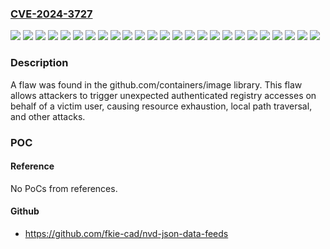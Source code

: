 ### [CVE-2024-3727](https://cve.mitre.org/cgi-bin/cvename.cgi?name=CVE-2024-3727)
![](https://img.shields.io/static/v1?label=Product&message=Migration%20Toolkit%20for%20Containers&color=blue)
![](https://img.shields.io/static/v1?label=Product&message=Multicluster%20Engine%20for%20Kubernetes&color=blue)
![](https://img.shields.io/static/v1?label=Product&message=OpenShift%20API%20for%20Data%20Protection&color=blue)
![](https://img.shields.io/static/v1?label=Product&message=OpenShift%20Developer%20Tools%20and%20Services&color=blue)
![](https://img.shields.io/static/v1?label=Product&message=OpenShift%20Serverless&color=blue)
![](https://img.shields.io/static/v1?label=Product&message=OpenShift%20Source-to-Image%20(S2I)%20Builder%20Image&color=blue)
![](https://img.shields.io/static/v1?label=Product&message=Red%20Hat%20Advanced%20Cluster%20Management%20for%20Kubernetes%202&color=blue)
![](https://img.shields.io/static/v1?label=Product&message=Red%20Hat%20Advanced%20Cluster%20Security%203&color=blue)
![](https://img.shields.io/static/v1?label=Product&message=Red%20Hat%20Advanced%20Cluster%20Security%204&color=blue)
![](https://img.shields.io/static/v1?label=Product&message=Red%20Hat%20Ansible%20Automation%20Platform%201.2&color=blue)
![](https://img.shields.io/static/v1?label=Product&message=Red%20Hat%20Ansible%20Automation%20Platform%202&color=blue)
![](https://img.shields.io/static/v1?label=Product&message=Red%20Hat%20Enterprise%20Linux%207&color=blue)
![](https://img.shields.io/static/v1?label=Product&message=Red%20Hat%20Enterprise%20Linux%208&color=blue)
![](https://img.shields.io/static/v1?label=Product&message=Red%20Hat%20Enterprise%20Linux%209&color=blue)
![](https://img.shields.io/static/v1?label=Product&message=Red%20Hat%20OpenShift%20Container%20Platform%203.11&color=blue)
![](https://img.shields.io/static/v1?label=Product&message=Red%20Hat%20OpenShift%20Container%20Platform%204&color=blue)
![](https://img.shields.io/static/v1?label=Product&message=Red%20Hat%20OpenShift%20Container%20Platform%204.16&color=blue)
![](https://img.shields.io/static/v1?label=Product&message=Red%20Hat%20OpenShift%20Container%20Platform%20Assisted%20Installer&color=blue)
![](https://img.shields.io/static/v1?label=Product&message=Red%20Hat%20OpenShift%20Dev%20Spaces&color=blue)
![](https://img.shields.io/static/v1?label=Product&message=Red%20Hat%20OpenShift%20Virtualization%204&color=blue)
![](https://img.shields.io/static/v1?label=Product&message=Red%20Hat%20OpenStack%20Platform%2016.2&color=blue)
![](https://img.shields.io/static/v1?label=Product&message=Red%20Hat%20Openshift%20sandboxed%20containers&color=blue)
![](https://img.shields.io/static/v1?label=Product&message=Red%20Hat%20Quay%203&color=blue)
![](https://img.shields.io/static/v1?label=Version&message=n%2Fa&color=blue)
![](https://img.shields.io/static/v1?label=Vulnerability&message=Improper%20Validation%20of%20Integrity%20Check%20Value&color=brighgreen)

### Description

A flaw was found in the github.com/containers/image library. This flaw allows attackers to trigger unexpected authenticated registry accesses on behalf of a victim user, causing resource exhaustion, local path traversal, and other attacks.

### POC

#### Reference
No PoCs from references.

#### Github
- https://github.com/fkie-cad/nvd-json-data-feeds

